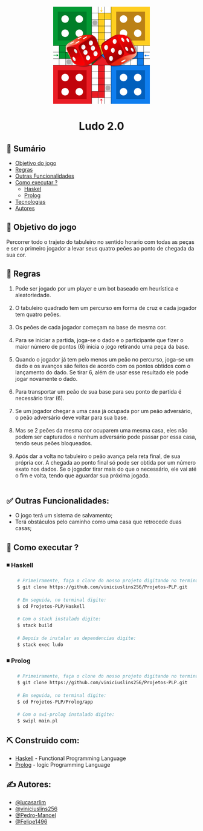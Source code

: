 <p align="center">
  <a href="" rel="noopener">
 <img style="width: 256px"src="img/tableLudo.png" alt="Project logo"></a>
</p>
<h1 align="center">Ludo 2.0</h1>

## 📝 Sumário

- [Objetivo do jogo](#objetivo)
- [Regras](#regras)
- [Outras Funcionalidades](#funcionalidades)
- [Como executar ?](#usage)
    - [Haskel](#haskell)
    - [Prolog](#prolog)
- [Tecnologias](#tech_stack)
- [Autores](#authors)

## 🎯 Objetivo do jogo <a name = "objetivo"></a>

Percorrer todo o trajeto do tabuleiro no sentido horario com todas as peças e ser o primeiro jogador a levar seus quatro peões ao ponto de chegada da sua cor.
<br>

## 📌 Regras <a name = "regras"></a><br>

<ol>
    <li> 
        Pode ser jogado por um player e um bot baseado em heurística e aleatoriedade. 
    </li> <br>
    <li>
        O tabuleiro quadrado tem um percurso em forma de cruz e cada jogador tem quatro peões.
    </li><br>
    <li>
        Os peões de cada jogador começam na base de mesma cor.
    </li><br>
    <li>
        Para se iniciar a partida, joga-se o dado e o participante que fizer o maior número de pontos (6) inicia o jogo retirando uma peça da base.
    </li> <br>
    <li>
       Quando o jogador já tem pelo menos um peão no percurso, joga-se um dado e os avanços são feitos de acordo com os pontos obtidos com o lançamento do dado. Se tirar 6, além de usar esse resultado ele pode jogar novamente o dado.
    </li><br>
    <li>
        Para transportar um peão de sua base para seu ponto de partida é necessário tirar (6). 
    </li><br>
    <li>
       Se um jogador chegar a uma casa já ocupada por um peão adversário, o peão adversário deve voltar para sua base.
    </li><br>
    <li>
       Mas se 2 peões da mesma cor ocuparem uma mesma casa, eles não podem ser capturados e nenhum adversário pode passar por essa casa, tendo seus peões bloqueados.
    </li><br>
    <li>
       Após dar a volta no tabuleiro o peão avança pela reta final, de sua própria cor. A chegada ao ponto final só pode ser obtida por um número exato nos dados. Se o jogador tirar mais do que o necessário, ele vai até o fim e volta, tendo que aguardar sua próxima jogada.
    </li><br>
    </ol>

## ✅ Outras Funcionalidades: <a name="funcionalidades"></a>

<ul>
    <li>O jogo terá um sistema de salvamento; </li>
    <li>Terá obstáculos pelo caminho como uma casa que retrocede duas casas;</li>
</ul>

## 🎈 Como executar ? <a name="usage"></a>

### ◾ Haskell <a name="haskell"></a>

``` bash
    # Primeiramente, faça o clone do nosso projeto digitando no terminal:
    $ git clone https://github.com/viniciuslins256/Projetos-PLP.git

    # Em seguida, no terminal digite:
    $ cd Projetos-PLP/Haskell

    # Com o stack instalado digite:
    $ stack build

    # Depois de instalar as dependencias digite:
    $ stack exec ludo
```

### ◾ Prolog <a name="prolog"></a>

``` bash
    # Primeiramente, faça o clone do nosso projeto digitando no terminal:
    $ git clone https://github.com/viniciuslins256/Projetos-PLP.git

    # Em seguida, no terminal digite:
    $ cd Projetos-PLP/Prolog/app

    # Com o swi-prolog instalado digite:
    $ swipl main.pl
```

## ⛏️ Construido com: <a name = "tech_stack"></a>

- [Haskell](https://www.haskell.org) - Functional Programming Language
- [Prolog](https://www.swi-prolog.org/) - logic Programming Language

## ✍️ Autores: <a name = "authors"></a>

- [@lucasarlim](https://github.com/lucasarlim)
- [@viniciuslins256](https://github.com/viniciuslins256)
- [@Pedro-Manoel](https://github.com/Pedro-Manoel)
- [@Felipe1496](https://github.com/Felipe1496)
